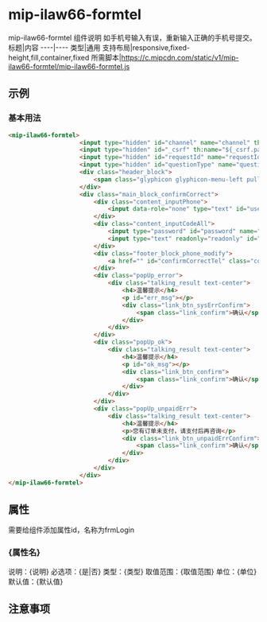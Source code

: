 # mip-ilaw66-formtel

mip-ilaw66-formtel 组件说明
如手机号输入有误，重新输入正确的手机号提交。
标题|内容
----|----
类型|通用
支持布局|responsive,fixed-height,fill,container,fixed
所需脚本|https://c.mipcdn.com/static/v1/mip-ilaw66-formtel/mip-ilaw66-formtel.js

## 示例

### 基本用法
```html
<mip-ilaw66-formtel>
					<input type="hidden" id="channel" name="channel" th:value="${session.channel}" />
					<input type="hidden" id="_csrf" th:name="${_csrf.parameterName}" th:value="${_csrf.token}" />
					<input type="hidden" id="requestId" name="requestId" />
					<input type="hidden" id="questionType" name="questionType" />
					<div class="header_block">
						<span class="glyphicon glyphicon-menu-left pull-left" ></span>修改手机号&nbsp;&nbsp;&nbsp;&nbsp;
					</div>
					<div class="main_block_confirmCorrect">
						<div class="content_inputPhone">
							<input data-role="none" type="text" id="username" name="username" value="" placeholder="请输入您的手机号码" th:value="${tel}" class="content_tel" />
						</div>
						<div class="content_inputCodeAll">
							<input type="password" id="password" name="password" placeholder="请输入验证码" class="content_inputCode" />
							<input type="text" readonly="readonly" id="sms" value="获取验证码" class="content_inputCodeText" />
						</div>
						<div class="footer_block_phone_modify">
							<a href="" id="confirmCorrectTel" class="correct-btn">修改</a>
						</div>
						<div class="popUp_error">
							<div class="talking_result text-center">
								<h4>温馨提示</h4>
								<p id="err_msg"></p>
								<div class="link_btn_sysErrConfirm">
									<span class="link_confirm">确认</span>
								</div>
							</div>
						</div>
						<div class="popUp_ok">
							<div class="talking_result text-center">
								<h4>温馨提示</h4>
								<p id="ok_msg"></p>
								<div class="link_btn_confirm">
									<span class="link_confirm">确认</span>
								</div>
							</div>
						</div>
						<div class="popUp_unpaidErr">
							<div class="talking_result text-center">
								<h4>温馨提示</h4>
								<p>您有订单未支付，请支付后再咨询</p>
								<div class="link_btn_unpaidErrConfirm">
									<span class="link_confirm">确认</span>
								</div>
							</div>
						</div>
					</div>
</mip-ilaw66-formtel>
```

## 属性
需要给组件添加属性id，名称为frmLogin
### {属性名}

说明：{说明}
必选项：{是|否}
类型：{类型}
取值范围：{取值范围}
单位：{单位}
默认值：{默认值}

## 注意事项

